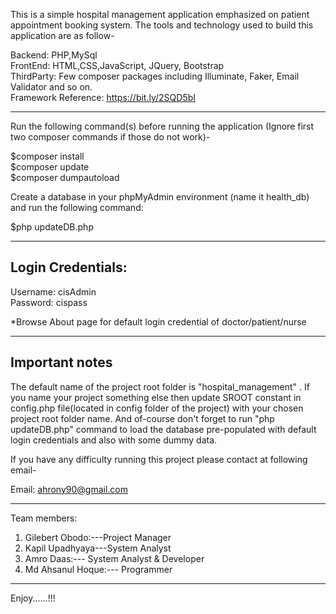 This is a simple hospital management application emphasized on patient appointment booking system. The tools and technology used to build this application are as follow-

Backend: PHP,MySql\
FrontEnd: HTML,CSS,JavaScript, JQuery, Bootstrap\
ThirdParty: Few composer packages including Illuminate, Faker, Email Validator and so on.\
Framework Reference: https://bit.ly/2SQD5bI

-----------------------------------------------------------------------------------------


Run the following command(s) before running the application (Ignore first two composer commands if those do not work)-

$composer install \
$composer update \
$composer dumpautoload



Create a database in your phpMyAdmin environment (name it health_db) and run the following command:

$php updateDB.php

------------------------

Login Credentials:
------------------------
Username: cisAdmin\
Password: cispass

*Browse About page for default login credential of doctor/patient/nurse

-----------------------------------------------------------
Important notes
----------------------------------------------------------
The default name of the project root folder is "hospital_management" . If you name your project something else
then update SROOT constant in config.php file(located in config folder of the project) with your chosen project root folder name.
And of-course don't forget to run "php updateDB.php" command to load the database pre-populated with default login credentials and 
also with some dummy data.

If you have any difficulty running this project please contact at following email-

Email: ahrony90@gmail.com

------------------------------------------------------------

Team members:
1. Gilebert Obodo:---Project Manager
2. Kapil Upadhyaya---System Analyst
3. Amro Daas:--- System Analyst & Developer
4. Md Ahsanul Hoque:--- Programmer


----------------
Enjoy......!!!